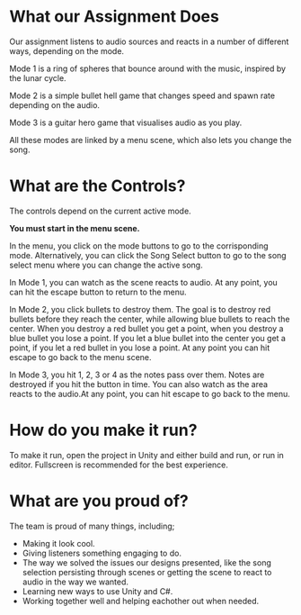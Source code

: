 # What our Assignment Does

Our assignment listens to audio sources and reacts in a number of different ways, depending on the mode.

Mode 1 is a ring of spheres that bounce around with the music, inspired by the lunar cycle.

Mode 2 is a simple bullet hell game that changes speed and spawn rate depending on the audio.

Mode 3 is a guitar hero game that visualises audio as you play.

All these modes are linked by a menu scene, which also lets you change the song.

# What are the Controls?

The controls depend on the current active mode.

**You must start in the menu scene.**

In the menu, you click on the mode buttons to go to the corrisponding mode. Alternatively, you can click the Song Select button to go to the song select menu where you can change the active song.

In Mode 1, you can watch as the scene reacts to audio. At any point, you can hit the escape button to return to the menu.

In Mode 2, you click bullets to destroy them. The goal is to destroy red bullets before they reach the center, while allowing blue bullets to reach the center. When you destroy a red bullet you get a point, when you destroy a blue bullet you lose a point. If you let a blue bullet into the center you get a point, if you let a red bullet in you lose a point. At any point you can hit escape to go back to the menu scene.

In Mode 3, you hit 1, 2, 3 or 4 as the notes pass over them. Notes are destroyed if you hit the button in time. You can also watch as the area reacts to the audio.At any point, you can hit escape to go back to the menu.

# How do you make it run?

To make it run, open the project in Unity and either build and run, or run in editor. Fullscreen is recommended for the best experience.

# What are you proud of?

The team is proud of many things, including;

* Making it look cool.
* Giving listeners something engaging to do.
* The way we solved the issues our designs presented, like the song selection persisting through scenes or getting the scene to react to audio in the way we wanted.
* Learning new ways to use Unity and C#.
* Working together well and helping eachother out when needed.
